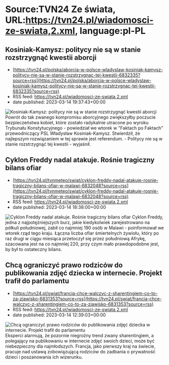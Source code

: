 # Source:TVN24 Ze świata, URL:https://tvn24.pl/wiadomosci-ze-swiata,2.xml, language:pl-PL

## Kosiniak-Kamysz: politycy nie są w stanie rozstrzygnąć kwestii aborcji
 - [https://tvn24.pl/polska/aborcja-w-polsce-wladyslaw-kosiniak-kamysz-politycy-nie-sa-w-stanie-rozstrzygnac-tej-kwestii-6832335?source=rss](https://tvn24.pl/polska/aborcja-w-polsce-wladyslaw-kosiniak-kamysz-politycy-nie-sa-w-stanie-rozstrzygnac-tej-kwestii-6832335?source=rss)
 - RSS feed: https://tvn24.pl/wiadomosci-ze-swiata,2.xml
 - date published: 2023-03-14 19:37:43+00:00

<img alt="Kosiniak-Kamysz: politycy nie są w stanie rozstrzygnąć kwestii aborcji " src="https://tvn24.pl/najnowsze/cdn-zdjecie-f3p7xk-wladyslaw-kosiniak-kamysz-6832294/alternates/LANDSCAPE_1280" />
    Powrót do tak zwanego kompromisu aborcyjnego zwiększyłby poczucie bezpieczeństwa kobiet, które zostało radykalnie utracone po wyroku Trybunału Konstytucyjnego - powiedział we wtorek w "Faktach po Faktach" przewodniczący PSL Władysław Kosiniak-Kamysz. Stwierdził, że najlepszym rozwiązaniem w tej sprawie jest referendum. - Politycy nie są w stanie rozstrzygnąć tej kwestii - wyjaśnił.

## Cyklon Freddy nadal atakuje. Rośnie tragiczny bilans ofiar
 - [https://tvn24.pl/tvnmeteo/swiat/cyklon-freddy-nadal-atakuje-rosnie-tragiczny-bilans-ofiar-w-malawi-6832048?source=rss](https://tvn24.pl/tvnmeteo/swiat/cyklon-freddy-nadal-atakuje-rosnie-tragiczny-bilans-ofiar-w-malawi-6832048?source=rss)
 - RSS feed: https://tvn24.pl/wiadomosci-ze-swiata,2.xml
 - date published: 2023-03-14 18:38:00+00:00

<img alt="Cyklon Freddy nadal atakuje. Rośnie tragiczny bilans ofiar" src="https://tvn24.pl/najnowsze/cdn-zdjecie-wofxez-cyklon-freddy-w-malawi-6832177/alternates/LANDSCAPE_1280" />
    Cyklon Freddy, jedna z najpotężniejszych burz, jakie kiedykolwiek zarejestrowano na półkuli południowej, zabił co najmniej 190 osób w Malawi - poinformował we wtorek rząd tego kraju. Łączna liczba ofiar śmiertelnych żywiołu, który po raz drugi w ciągu miesiąca przetoczył się przez południową Afrykę, szacowana jest na co najmniej 220, przy czym mało prawdopodobne jest, by był to ostateczny bilans.

## Chcą ograniczyć prawo rodziców do publikowania zdjęć dziecka w internecie. Projekt trafił do parlamentu
 - [https://tvn24.pl/swiat/francja-chce-walczyc-z-sharentingiem-co-to-za-zjawisko-6831353?source=rss](https://tvn24.pl/swiat/francja-chce-walczyc-z-sharentingiem-co-to-za-zjawisko-6831353?source=rss)
 - RSS feed: https://tvn24.pl/wiadomosci-ze-swiata,2.xml
 - date published: 2023-03-14 12:39:03+00:00

<img alt="Chcą ograniczyć prawo rodziców do publikowania zdjęć dziecka w internecie. Projekt trafił do parlamentu" src="https://tvn24.pl/najnowsze/cdn-zdjecie-w1c028-shutterstock_251724874-6831611/alternates/LANDSCAPE_1280" />
    Eksperci alarmują, że pozornie niegroźny trend zwany sharentingiem, a polegający na publikowaniu w internecie zdjęć swoich dzieci, może być niebezpieczny dla najmłodszych. Francja, jako pierwszy kraj na świecie, pracuje nad ustawą zobowiązującą rodziców do zadbania o prywatność dzieci i poszanowania ich wizerunku.

